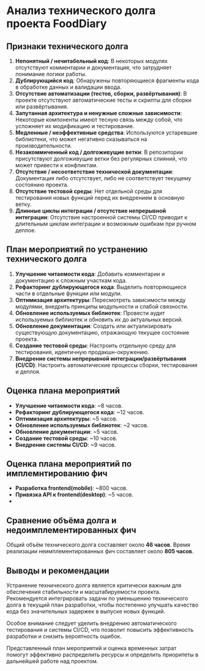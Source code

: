 # Анализ технического долга проекта FoodDiary

## Признаки технического долга

1. **Непонятный / нечитабельный код**: В некоторых модулях отсутствуют комментарии и документация, что затрудняет понимание логики работы.
2. **Дублирующийся код**: Обнаружены повторяющиеся фрагменты кода в обработке данных и валидации ввода.
3. **Отсутствие автоматизации (тестов, сборки, развёртывания)**: В проекте отсутствуют автоматические тесты и скрипты для сборки или развёртывания.
4. **Запутанная архитектура и ненужные сложные зависимости**: Некоторые компоненты имеют тесную связь между собой, что усложняет их модификацию и тестирование.
5. **Медленные / неэффективные средства**: Используются устаревшие библиотеки, что может негативно сказываться на производительности.
6. **Незакоммиченный код / долгоживущие ветки**: В репозитории присутствуют долгоживущие ветки без регулярных слияний, что может привести к конфликтам.
7. **Отсутствие / несоответствие технической документации**: Документация либо отсутствует, либо не соответствует текущему состоянию проекта.
8. **Отсутствие тестовой среды**: Нет отдельной среды для тестирования новых функций перед их внедрением в основную ветку.
9. **Длинные циклы интеграции / отсутствие непрерывной интеграции**: Отсутствие настроенной системы CI/CD приводит к длительным циклам интеграции и возможным ошибкам при ручном деплое.

## План мероприятий по устранению технического долга

1. **Улучшение читаемости кода**: Добавить комментарии и документацию к сложным участкам кода.
2. **Рефакторинг дублирующегося кода**: Выделить повторяющиеся части в отдельные функции или модули.
3. **Оптимизация архитектуры**: Пересмотреть зависимости между модулями, внедрить принципы модульности и слабой связности.
4. **Обновление используемых библиотек**: Провести аудит используемых библиотек и обновить их до актуальных версий.
5. **Обновление документации**: Создать или актуализировать существующую документацию, отражающую текущее состояние проекта.
6. **Создание тестовой среды**: Настроить отдельную среду для тестирования, идентичную продакшн-окружению.
7. **Внедрение системы непрерывной интеграции/развёртывания (CI/CD)**: Настроить автоматические процессы сборки, тестирования и деплоя.

## Оценка плана мероприятий

- **Улучшение читаемости кода**: ~8 часов.
- **Рефакторинг дублирующегося кода**: ~12 часов.
- **Оптимизация архитектуры**: ~5 часов.
- **Обновление используемых библиотек**: ~2 часов.
- **Обновление документации**: ~5 часов.
- **Создание тестовой среды**: ~10 часов.
- **Внедрение системы CI/CD**: ~9 часов.

## Оценка плана мероприятий по имплемнтированию фич

- **Разработка frontend(mobile)**: ~800 часов.
- **Привязка API к frontend(desktop)**: ~5 часов.
- 
## Сравнение объёма долга и недоимплементированных фич

Общий объём технического долга составляет около **46 часов**. Время реализации неимплементированных фич составляет около **805 часов**.

## Выводы и рекомендации

Устранение технического долга является критически важным для обеспечения стабильности и масштабируемости проекта. Рекомендуется интегрировать задачи по уменьшению технического долга в текущий план разработки, чтобы постепенно улучшать качество кода без значительных задержек в выпуске новых функций.

Особое внимание следует уделить внедрению автоматического тестирования и системы CI/CD, что позволит повысить эффективность разработки и снизить вероятность ошибок.

Представленный план мероприятий и оценка временных затрат помогут эффективно распределить ресурсы и определить приоритеты в дальнейшей работе над проектом.
